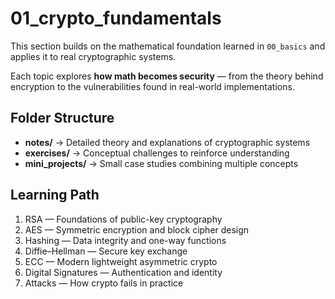 # 01_crypto_fundamentals

This section builds on the mathematical foundation learned in `00_basics` and applies it to real cryptographic systems.

Each topic explores **how math becomes security** — from the theory behind encryption to the vulnerabilities found in real-world implementations.

## Folder Structure

- **notes/** → Detailed theory and explanations of cryptographic systems  
- **exercises/** → Conceptual challenges to reinforce understanding  
- **mini_projects/** → Small case studies combining multiple concepts  

## Learning Path

1. RSA — Foundations of public-key cryptography  
2. AES — Symmetric encryption and block cipher design  
3. Hashing — Data integrity and one-way functions  
4. Diffie–Hellman — Secure key exchange  
5. ECC — Modern lightweight asymmetric crypto  
6. Digital Signatures — Authentication and identity  
7. Attacks — How crypto fails in practice
